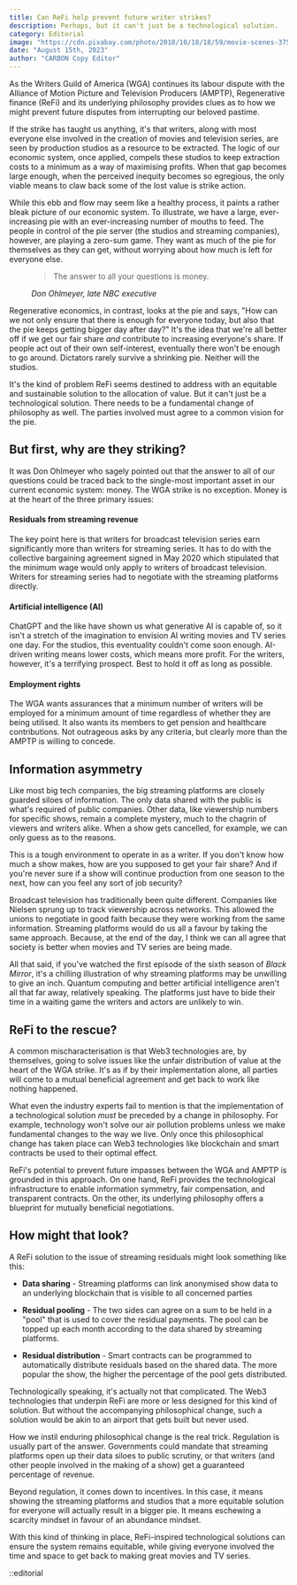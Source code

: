 ```yaml
---
title: Can ReFi help prevent future writer strikes?
description: Perhaps, but it can't just be a technological solution.
category: Editorial
image: "https://cdn.pixabay.com/photo/2018/10/18/18/59/movie-scenes-3757174_1280.jpg"
date: "August 15th, 2023"
author: "CARBON Copy Editor"
---
```


As the Writers Guild of America (WGA) continues its labour dispute with the Alliance of Motion Picture and Television Producers (AMPTP), Regenerative finance (ReFi) and its underlying philosophy provides clues as to how we might prevent future disputes from interrupting our beloved pastime.   

If the strike has taught us anything, it's that writers, along with most everyone else involved in the creation of movies and television series, are seen by production studios as a resource to be extracted. The logic of our economic system, once applied, compels these studios to keep extraction costs to a minimum as a way of maximising profits. When that gap becomes large enough, when the perceived inequity becomes so egregious, the only viable means to claw back some of the lost value is strike action.

While this ebb and flow may seem like a healthy process, it paints a rather bleak picture of our economic system. To illustrate, we have  a large, ever-increasing pie with an ever-increasing number of mouths to feed. The people in control of the pie server (the studios and streaming companies), however, are playing a zero-sum game. They want as much of the pie for themselves as they can get, without worrying about how much is left for everyone else.

<figure class="text-center my-5">
  <blockquote class="blockquote">
    <span>The answer to all your questions is money.</span>
  </blockquote>
  <figcaption class="blockquote-footer">
    <cite title="Don Ohlmeyer">Don Ohlmeyer, late NBC executive</cite>
  </figcaption>
</figure>

Regenerative economics, in contrast, looks at the pie and says, "How can we not only ensure that there is enough for everyone today, but also that the pie keeps getting bigger day after day?" It's the idea that we're all better off if we get our fair share *and* contribute to increasing everyone's share. If people act out of their own self-interest, eventually there won't be enough to go around. Dictators rarely survive a shrinking pie. Neither will the studios.

It's the kind of problem ReFi seems destined to address with an equitable and sustainable solution to the allocation of value. But it can't just be a technological solution. There needs to be a fundamental change of philosophy as well. The parties involved must agree to a common vision for the pie.

<h2 class="mb-3 mt-4">But first, why are they striking?</h2>

It was Don Ohlmeyer who sagely pointed out that the answer to all of our questions could be traced back to the single-most important asset in our current economic system: money. The WGA strike is no exception. Money is at the heart of the three primary issues:

<h4><i class="bi bi-coin"></i> Residuals from streaming revenue</h4>

The key point here is that writers for broadcast television series earn significantly more than writers for streaming series. It has to do with the collective bargaining agreement signed in May 2020 which stipulated that the minimum wage would only apply to writers of broadcast television. Writers for streaming series had to negotiate with the streaming platforms directly.  

<h4><i class="bi bi-coin"></i> Artificial intelligence (AI)</h4>

ChatGPT and the like have shown us what generative AI is capable of, so it isn't a stretch of the imagination to envision AI writing movies and TV series one day. For the studios, this eventuality couldn't come soon enough. AI-driven writing means lower costs, which means more profit. For the writers, however, it's a terrifying prospect. Best to hold it off as long as possible.

<h4><i class="bi bi-coin"></i> Employment rights</h4>

The WGA wants assurances that a minimum number of writers will be employed for a minimum amount of time regardless of whether they are being utilised. It also wants its members to get pension and healthcare contributions. Not outrageous asks by any criteria, but clearly more than the AMPTP is willing to concede.

<h2 class="mb-3 mt-4">Information asymmetry</h2>

Like most big tech companies, the big streaming platforms are closely guarded siloes of information. The only data shared with the public is what's required of public companies. Other data, like viewership numbers for specific shows, remain a complete mystery, much to the chagrin of viewers and writers alike. When a show gets cancelled, for example, we can only guess as to the reasons.

This is a tough environment to operate in as a writer. If you don't know how much a show makes, how are you supposed to get your fair share? And if you're never sure if a show will continue production from one season to the next, how can you feel any sort of job security?

Broadcast television has traditionally been quite different. Companies like Nielsen sprung up to track viewership across networks. This allowed the unions to negotiate in good faith because they were working from the same information. Streaming platforms would do us all a favour by taking the same approach. Because, at the end of the day, I think we can all agree that society is better when movies and TV series are being made.

All that said, if you've watched the first episode of the sixth season of *Black Mirror*, it's a chilling illustration of why streaming platforms may be unwilling to give an inch. Quantum computing and better artificial intelligence aren't all that far away, relatively speaking. The platforms just have to bide their time in a waiting game the writers and actors are unlikely to win.

<h2 class="mb-3 mt-4">ReFi to the rescue?</h2>

A common mischaracterisation is that Web3 technologies are, by themselves, going to solve issues like the unfair distribution of value at the heart of the WGA strike. It's as if by their implementation alone, all parties will come to a mutual beneficial agreement and get back to work like nothing happened.

What even the industry experts fail to mention is that the implementation of a technological solution *must* be preceded by a change in philosophy. For example, technology won't solve our air pollution problems unless we make fundamental changes to the way we live. Only once this philosophical change has taken place can Web3 technologies like blockchain and smart contracts be used to their optimal effect.  

ReFi's potential to prevent future impasses between the WGA and AMPTP is grounded in this approach. On one hand, ReFi provides the technological infrastructure to enable information symmetry, fair compensation, and transparent contracts. On the other, its underlying philosophy offers a blueprint for mutually beneficial negotiations.

<h2 class="mb-3 mt-4">How might that look?</h2>

A ReFi solution to the issue of streaming residuals might look something like this:

- **Data sharing** - Streaming platforms can link anonymised show data to an underlying blockchain that is visible to all concerned parties

- **Residual pooling** - The two sides can agree on a sum to be held in a "pool" that is used to cover the residual payments. The pool can be topped up each month according to the data shared by streaming platforms.

- **Residual distribution** - Smart contracts can be programmed to automatically distribute residuals based on the shared data. The more popular the show, the higher the percentage of the pool gets distributed.

Technologically speaking, it's actually not that complicated. The Web3 technologies that underpin ReFi are more or less designed for this kind of solution. But without the accompanying philosophical change, such a solution would be akin to an airport that gets built but never used.

How we instil enduring philosophical change is the real trick. Regulation is usually part of the answer. Governments could mandate that streaming platforms open up their data siloes to public scrutiny, or that writers (and other people involved in the making of a show) get a guaranteed percentage of revenue.

Beyond regulation, it comes down to incentives. In this case, it means showing the streaming platforms and studios that a more equitable solution for everyone will actually result in a bigger pie. It means eschewing a scarcity mindset in favour of an abundance mindset.

With this kind of thinking in place, ReFi-inspired technological solutions can ensure the system remains equitable, while giving everyone involved the time and space to get back to making great movies and TV series.

::editorial
